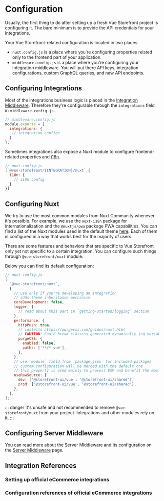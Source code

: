 # Configuration

Usually, the first thing to do after setting up a fresh Vue Storefront project is configuring it. The bare minimum is to provide the API credentials for your integrations.

Your Vue Storefront-related configuration is located in two places:

- `nuxt.config.js` is a place where you're configuring properties related only to the frontend part of your application.
- `middleware.config.js` is a place where you're configuring your integration middleware. You will put there API keys, integration configurations, custom GraphQL queries, and new API endpoints.

## Configuring Integrations

Most of the integrations business logic is placed in the [Integration Middleware](/architecture/server-middleware.html). Therefore they're configurable through the `integrations` field in `middleware.config.js`. 

```js
// middleware.config.js
module.exports = {
  integrations: {
   // integration configs
  }
};
```

Sometimes integrations also expose a Nuxt module to configure frontend-related properties and [i18n](/getting-started/internationalization.html).

```js
// nuxt.config.js
[`@vue-storefront/{INTEGRATION}/nuxt` {
  i18n: {
    // i18n config
  }
}]
```

## Configuring Nuxt

We try to use the most common modules from Nuxt Community whenever it's possible. For example, we use the `nuxt-i18n` package for internationalization and the `@nuxtjs/pwa` package PWA capabilities. You can find a list of the Nuxt modules used in the default theme [here](theme.html#preinstalled-modules-and-libraries). Each of them is configured in a way that works best for the majority of users.

There are some features and behaviors that are specific to Vue Storefront only yet not specific to a certain integration. You can configure such things through `@vue-storefront/nuxt` module.

[//]: # 'TODO: Add documentation for VSF/NUXT module'

Below you can find its default configuration:

```js
// nuxt.config.js
[
  `@vue-storefront/nuxt`,
  {
    // use only if you're developing an integration
    // adds theme inheritance mechanism
    coreDevelopment: false,
    logger: {
      // read about this part in `getting-started/logging` section
    },
    performance: {
      httpPush: true,
      // installs https://purgecss.com/guides/nuxt.html
      // CAUTION: Could break classess generated dynamically (eg variable + '-secondary')
      purgeCSS: {
        enabled: false,
        paths: ['**/*.vue'],
      },
    },
    // use `module` field from `package.json` for included packages
    // custom configuration will be merged with the default one
    // this property is used mainly to process ESM and benefit the most from treeshaking
    useRawSource: {
      dev: ['@storefront-ui/vue', '@storefront-ui/shared'],
      prod: ['@storefront-ui/vue', '@storefront-ui/shared'],
    },
  },
];
```

::: danger
It's unsafe and not recommended to remove `@vue-storefront/nuxt` from your project. Integrations and other modules rely on it.
:::

## Configuring Server Middleware

You can read more about the Server Middleware and its configuration on the [Server Middleware](/architecture/server-middleware.html) page.

## Integration References

### Setting up official eCommerce integrations

<CommerceIntegrationLinks 
 commercetools="/commercetools/getting-started.html"
 shopify="/shopify/api-client.html"
/>

### Configuration references of official eCommerce integrations

<CommerceIntegrationLinks 
 commercetools="/commercetools/configuration.html"
 shopify="/shopify/api-client.html"
/>
